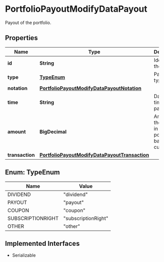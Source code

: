 

# PortfolioPayoutModifyDataPayout

Payout of the portfolio.

## Properties

Name | Type | Description | Notes
------------ | ------------- | ------------- | -------------
**id** | **String** | Identifier of the payout. | 
**type** | [**TypeEnum**](#TypeEnum) | Payout type.  |  [optional]
**notation** | [**PortfolioPayoutModifyDataPayoutNotation**](PortfolioPayoutModifyDataPayoutNotation.md) |  |  [optional]
**time** | **String** | Date and time of the payout. |  [optional]
**amount** | **BigDecimal** | Amount of the payout in the portfolio&#39;s base currency. |  [optional]
**transaction** | [**PortfolioPayoutModifyDataPayoutTransaction**](PortfolioPayoutModifyDataPayoutTransaction.md) |  |  [optional]



## Enum: TypeEnum

Name | Value
---- | -----
DIVIDEND | &quot;dividend&quot;
PAYOUT | &quot;payout&quot;
COUPON | &quot;coupon&quot;
SUBSCRIPTIONRIGHT | &quot;subscriptionRight&quot;
OTHER | &quot;other&quot;


## Implemented Interfaces

* Serializable


